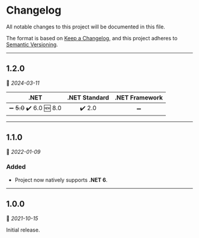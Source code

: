 # Changelog

All notable changes to this project will be documented in this file.

The format is based on [Keep a Changelog](https://keepachangelog.com/en/1.0.0/), and this project adheres to [Semantic Versioning](https://semver.org/spec/v2.0.0.html).
___

## 1.2.0

:calendar: _2024-03-11_

| .NET | .NET Standard | .NET Framework |
| :-: | :-: | :-: |
| :heavy_minus_sign: ~~5.0~~ :heavy_check_mark: 6.0 :new: 8.0 | :heavy_check_mark: 2.0 | :heavy_minus_sign: |
___

## 1.1.0

:calendar: _2022-01-09_

### Added

- Project now natively supports **.NET 6**.
___

## 1.0.0

:calendar: _2021-10-15_

Initial release.